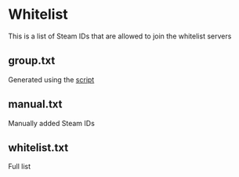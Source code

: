 
# Whitelist

This is a list of Steam IDs that are allowed to join the whitelist servers

## group.txt

Generated using the [script](https://github.com/FemboyKZ/server-tools/blob/main/CS2/list_members.py)

## manual.txt

Manually added Steam IDs

## whitelist.txt

Full list
